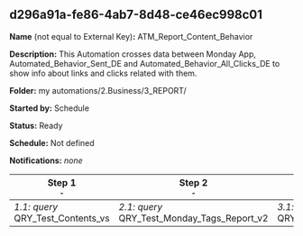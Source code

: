 ## d296a91a-fe86-4ab7-8d48-ce46ec998c01

**Name** (not equal to External Key)**:** ATM_Report_Content_Behavior

**Description:** This Automation crosses data between Monday App, Automated_Behavior_Sent_DE and Automated_Behavior_All_Clicks_DE to show info about links and clicks related with them.

**Folder:** my automations/2.Business/3_REPORT/

**Started by:** Schedule

**Status:** Ready

**Schedule:** Not defined

**Notifications:** _none_


| Step 1<br>_<small>-</small>_ | Step 2<br>_<small>-</small>_ | Step 3<br>_<small>-</small>_ | Step 4<br>_<small>-</small>_ | Step 5<br>_<small>-</small>_ | Step 6<br>_<small>-</small>_ | Step 7<br>_<small>-</small>_ | Step 8<br>_<small>-</small>_ |
| --- | --- | --- | --- | --- | --- | --- | --- |
| _1.1: query_<br>QRY_Test_Contents_vs | _2.1: query_<br>QRY_Test_Monday_Tags_Report_v2 | _3.1: query_<br>QRY_Info_Content_Report_Date | _4.1: query_<br>QRY_Sent_Counter_v2 | _5.1: query_<br>QRY_Click_Counter_v2 | _6.1: query_<br>QRY_Extract_UTMs | _7.1: query_<br>QRY_Extract_UTMs_II | _8.1: query_<br>QRY_Alias_Content_Behavior |
